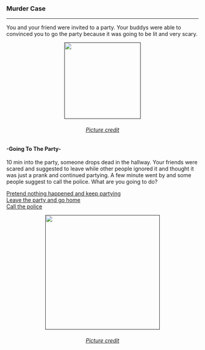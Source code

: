 ### Murder Case 
---
You and your friend were invited to a party. Your buddys were able to convinced you to go the party
because it was going to be lit and very scary.  

<p align="center">
<a href=><img width='200' src='https://i.gifer.com/6VMn.gif'/></a>
</p>
<h6 align='center'>
    <a href='https://i.gifer.com/6VMn.gif'>Picture credit</a>
</h6>

#### -Going To The Party-
10 min into the party, someone drops dead in the hallway.
Your friends were scared and suggested to leave while other people ignored it and thought it was just a
prank and continued partying. A few minute went by and some people suggest to call the police. What are
you going to do?  

[Pretend nothing happened and keep partying](pretend/pretend.md)  
[Leave the party and go home](leave/leave.md)  
[Call the police](police/police.md)  

<p align="center">
<a href=><img width='300' src='https://www.wikihow.com/images/thumb/f/fc/Deal-With-Fainting-Step-2-Version-2.jpg/aid879657-v4-728px-Deal-With-Fainting-Step-2-Version-2.jpg'/></a>
</p>
<h6 align='center'>
    <a href='https://www.wikihow.com/images/thumb/f/fc/Deal-With-Fainting-Step-2-Version-2.jpg/aid879657-v4-728px-Deal-With-Fainting-Step-2-Version-2.jpg'>Picture credit</a>
</h6>
